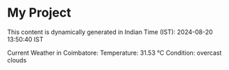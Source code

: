 # My Project

This content is dynamically generated in Indian Time (IST): 2024-08-20 13:50:40 IST


Current Weather in Coimbatore:
Temperature: 31.53 °C
Condition: overcast clouds
